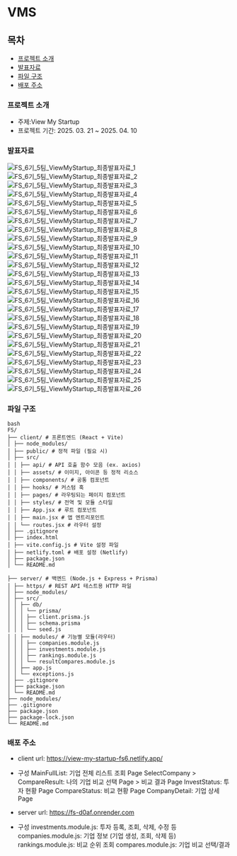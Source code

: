 # VMS

## 목차
- [프로젝트 소개](#프로젝트-소개)
- [발표자료](#발표자료)
- [파일 구조](#파일-구조)
- [배포 주소](#배포-주소)

  
### 프로젝트 소개
- 주제:View My Startup
- 프로젝트 기간: 2025. 03. 21 ~ 2025. 04. 10


### 발표자료
![FS_6기_5팀_ViewMyStartup_최종발표자료_1](https://github.com/user-attachments/assets/823e889e-0531-412a-9d33-7f047b8b05d2)
![FS_6기_5팀_ViewMyStartup_최종발표자료_2](https://github.com/user-attachments/assets/342ae96a-e9ee-4fcb-bd19-d77d74eb5a94)
![FS_6기_5팀_ViewMyStartup_최종발표자료_3](https://github.com/user-attachments/assets/e84119ad-9873-41a4-a232-6e93ba54a4d8)
![FS_6기_5팀_ViewMyStartup_최종발표자료_4](https://github.com/user-attachments/assets/69da6e75-5f4b-4b67-8dd1-3810a12f1787)
![FS_6기_5팀_ViewMyStartup_최종발표자료_5](https://github.com/user-attachments/assets/18111b30-72d0-40c1-a4be-7695f638bd87)
![FS_6기_5팀_ViewMyStartup_최종발표자료_6](https://github.com/user-attachments/assets/257f4778-308b-4824-9415-756ec95c233f)
![FS_6기_5팀_ViewMyStartup_최종발표자료_7](https://github.com/user-attachments/assets/758d462b-005c-46a3-b45a-457350c9609b)
![FS_6기_5팀_ViewMyStartup_최종발표자료_8](https://github.com/user-attachments/assets/0e788c84-4388-4a57-b9f8-4ddfa502fe73)
![FS_6기_5팀_ViewMyStartup_최종발표자료_9](https://github.com/user-attachments/assets/ccbc3f89-4057-44f9-ad81-0e523e6bb758)
![FS_6기_5팀_ViewMyStartup_최종발표자료_10](https://github.com/user-attachments/assets/6345dd2e-0307-4517-8dd3-c127084b7cb4)
![FS_6기_5팀_ViewMyStartup_최종발표자료_11](https://github.com/user-attachments/assets/22137e2b-cf4e-4e36-8f29-da2fbc8b888c)
![FS_6기_5팀_ViewMyStartup_최종발표자료_12](https://github.com/user-attachments/assets/39e0a0c1-b45d-4dcd-ba85-7f4bd7fd79e0)
![FS_6기_5팀_ViewMyStartup_최종발표자료_13](https://github.com/user-attachments/assets/d8a5e664-6702-4ebf-a54e-03b3513bd893)
![FS_6기_5팀_ViewMyStartup_최종발표자료_14](https://github.com/user-attachments/assets/6a4a10eb-c9bc-48ba-b21f-70bbb4a1eafa)
![FS_6기_5팀_ViewMyStartup_최종발표자료_15](https://github.com/user-attachments/assets/1ef3c539-4e11-4efe-9d17-11db65d993df)
![FS_6기_5팀_ViewMyStartup_최종발표자료_16](https://github.com/user-attachments/assets/59617390-224f-4dea-9257-b8c6b03da9fa)
![FS_6기_5팀_ViewMyStartup_최종발표자료_17](https://github.com/user-attachments/assets/d9e44cf9-ac0e-4b15-9da0-df1d0c1efc80)
![FS_6기_5팀_ViewMyStartup_최종발표자료_18](https://github.com/user-attachments/assets/0d068eb6-4664-480e-bfae-e86360b04066)
![FS_6기_5팀_ViewMyStartup_최종발표자료_19](https://github.com/user-attachments/assets/1ec201c7-f141-4460-97a5-89ac68631a7c)
![FS_6기_5팀_ViewMyStartup_최종발표자료_20](https://github.com/user-attachments/assets/5be1c80a-aa80-49e4-bdd9-9b1b8f7e3295)
![FS_6기_5팀_ViewMyStartup_최종발표자료_21](https://github.com/user-attachments/assets/2d897fee-114f-40c1-8c2b-e1d62e73b42b)
![FS_6기_5팀_ViewMyStartup_최종발표자료_22](https://github.com/user-attachments/assets/28189e38-2b43-40b6-9904-c7fc27c94990)
![FS_6기_5팀_ViewMyStartup_최종발표자료_23](https://github.com/user-attachments/assets/47e4e61c-66b2-4e0e-9c80-94dd098c21a2)
![FS_6기_5팀_ViewMyStartup_최종발표자료_24](https://github.com/user-attachments/assets/8a550ba4-a00b-4da8-a587-eb0517e20a79)
![FS_6기_5팀_ViewMyStartup_최종발표자료_25](https://github.com/user-attachments/assets/916af37e-dc9a-45c6-b87b-233e7365ee6e)
![FS_6기_5팀_ViewMyStartup_최종발표자료_26](https://github.com/user-attachments/assets/005e13e9-aade-478e-9da8-cb16b27d5383)



### 파일 구조
<pre><code>bash
FS/
├── client/ # 프론트엔드 (React + Vite)
│ ├── node_modules/
│ ├── public/ # 정적 파일 (필요 시)
│ ├── src/
│ │ ├── api/ # API 호출 함수 모음 (ex. axios)
│ │ ├── assets/ # 이미지, 아이콘 등 정적 리소스
│ │ ├── components/ # 공통 컴포넌트
│ │ ├── hooks/ # 커스텀 훅
│ │ ├── pages/ # 라우팅되는 페이지 컴포넌트
│ │ ├── styles/ # 전역 및 모듈 스타일
│ │ ├── App.jsx # 루트 컴포넌트
│ │ ├── main.jsx # 앱 엔트리포인트
│ │ └── routes.jsx # 라우터 설정
│ ├── .gitignore
│ ├── index.html
│ ├── vite.config.js # Vite 설정 파일
│ ├── netlify.toml # 배포 설정 (Netlify)
│ ├── package.json
│ └── README.md

├── server/ # 백엔드 (Node.js + Express + Prisma)
│ ├── https/ # REST API 테스트용 HTTP 파일
│ ├── node_modules/
│ ├── src/
│ │ ├── db/
│ │ │ └── prisma/
│ │ │ ├── client.prisma.js
│ │ │ ├── schema.prisma
│ │ │ └── seed.js
│ │ ├── modules/ # 기능별 모듈(라우터)
│ │ │ ├── companies.module.js
│ │ │ ├── investments.module.js
│ │ │ ├── rankings.module.js
│ │ │ └── resultCompares.module.js
│ │ ├── app.js  
│ │ └── exceptions.js  
│ ├── .gitignore
│ ├── package.json
│ └── README.md
├── node_modules/  
├── .gitignore
├── package.json  
├── package-lock.json
└── README.md
</code></pre>



### 배포 주소
- client url: [https://view-my-startup-fs6.netlify.app/
](https://vmstartup.netlify.app/)
- 구성
  MainFullList: 기업 전체 리스트 조회 Page
  SelectCompany > CompareResult: 나의 기업 비교 선택 Page > 비교 결과 Page
  InvestStatus: 투자 현황 Page
  CompareStatus: 비교 현황 Page
  CompanyDetail: 기업 상세 Page

- server url: https://fs-d0af.onrender.com

- 구성
  investments.module.js: 투자 등록, 조회, 삭제, 수정 등
  companies.module.js: 기업 정보 (기업 생성, 조회, 삭제 등)
  rankings.module.js: 비교 순위 조회
  compares.module.js: 기업 비교 선택/결과
